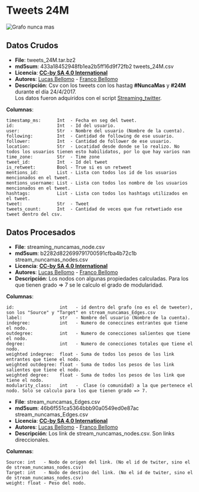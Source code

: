 # Tweets 24M

![Grafo nunca mas](raw.githubusercontent.com/OpenDataR4/datos/master/twitter/24-3-17/grafo-nunca-mas.png)

## Datos Crudos

* **File**: tweets_24M.tar.bz2  
* **md5sum**: 433a18452948fb1ea2b5ff16d9f72fb2  tweets_24M.csv
* **Licencia**: [**CC-by SA 4.0 International**](https://creativecommons.org/licenses/by/4.0/)
* **Autores**: [Lucas Bellomo][1] - [Franco Bellomo][2]
* **Descripción**: Csv con los tweets con los hastag **#NuncaMas** y **#24M** durante el día 24/4/2017.  
Los datos fueron adquiridos con el script [Streaming_twitter](https://github.com/OpenDataR4/herramientas/tree/master/Streaming_twitter).


**Columnas**:


    timestamp_ms:      Int  - Fecha en seg del tweet.
    id:                Int  - Id del usuario.
    user:              Str  - Nombre del usuario (Nombre de la cuenta).
    following:         Int  - Cantidad de following de ese usuario.
    follower:          Int  - Cantidad de follower de ese usuario.
    location:          Str  - Locatidad desde donde se lo realizo. No todos los usuarios tienen esto habilidatos, por lo que hay varios nan
    time_zone:         Str  - Time zone
    tweet_id:          Int  - Id del tweet
    is_retweet:        Bool - True si es un retweet
    mentions_id:       List - Lista con todos los id de los usuarios mencionados en el tweet.
    mentions_username: List - Lista con todos los nombre de los usuarios mencionados en el tweet.
    hashtags:          List - Lista con todos los hashtags utilizados en el tweet.
    tweet:             Str  - Tweet
    tweets_count:      Int  - Cantidad de veces que fue retwetiado ese tweet dentro del csv.




## Datos Procesados

* **File**: streaming_nuncamas_node.csv  
* **md5sum**: b2282d822699791700591cfba4b72c1b  stream_nuncamas_nodes.csv  
* **Licencia**: [**CC-by SA 4.0 International**](https://creativecommons.org/licenses/by/4.0/)
* **Autores**: [Lucas Bellomo][1] - [Franco Bellomo][2]
* **Descripción**: Los nodos con algunas propiedades calculadas. Para los que tienen grado => 7 se le calculo el grado de modularidad. 

**Columnas**:

    id:                 int   - id dentro del grafo (no es el de tweeter), son los "Source" y "Target" en stream_nuncamas_Edges.csv
    label:              str   - Nombre del usuario (Nombre de la cuenta).
    indegree:           int   - Numero de coneccines entrantes que tiene el nodo. 
    outdegree:          int   - Numero de conecciones salientes que tiene el nodo.
    degree:             int   - Numero de conecciones totales que tiene el nodo.
    weighted indegree:  float - Suma de todos los pesos de los link entrantes que tiene el nodo.
    weighted outdegree: float - Suma de todos los pesos de los link salientes que tiene el nodo.
    weighted degree:    float - Suma de todos los pesos de los link que tiene el nodo.
    modularity_class:   int   -  Clase (o comunidad) a la que pertenece el nodo. Solo se calculo para los que tienen grado => 7. 

* **File**: stream_nuncamas_Edges.csv  
* **md5sum**: 46b6f551ca5364bbb90a0549ed0e87ac  stream_nuncamas_Edges.csv  
* **Licencia**: [**CC-by SA 4.0 International**](https://creativecommons.org/licenses/by/4.0/)
* **Autores**: [Lucas Bellomo][1] - [Franco Bellomo][2]
* **Descripción**: Los link de stream_nuncamas_nodes.csv. Son links direccionales. 

**Columnas**:

    Source: int   - Nodo de origen del link. (No el id de twiter, sino el de stream_nuncamas_nodes.csv)
    Target: int   - Nodo de destino del link. (No el id de twiter, sino el de stream_nuncamas_nodes.csv)
    weight: float - Peso del nodo.



[1]: https://twitter.com/ucaomo
[2]: https://twitter.com/fnbellomo
